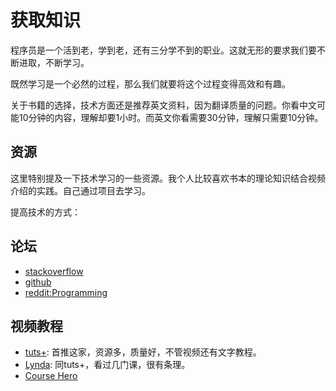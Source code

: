 # 获取知识
程序员是一个活到老，学到老，还有三分学不到的职业。这就无形的要求我们要不断进取，不断学习。

既然学习是一个必然的过程，那么我们就要将这个过程变得高效和有趣。

关于书籍的选择，技术方面还是推荐英文资料，因为翻译质量的问题。你看中文可能10分钟的内容，理解却要1小时。而英文你看需要30分钟，理解只需要10分钟。

## 资源
这里特别提及一下技术学习的一些资源。我个人比较喜欢书本的理论知识结合视频介绍的实践。自己通过项目去学习。

提高技术的方式：
## 论坛
- [stackoverflow](http://stackoverflow.com/)
- [github](https://github.com/)
- [reddit:Programming](http://www.reddit.com/r/programming/search?q=programmer&sort=relevance&restrict_sr=on&t=all)

## 视频教程
- [tuts+](http://tutsplus.com/): 首推这家，资源多，质量好，不管视频还有文字教程。
- [Lynda](http://www.lynda.com/): 同tuts+，看过几门课，很有条理。
- [Course Hero](https://www.coursehero.com/)
